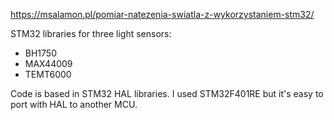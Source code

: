 https://msalamon.pl/pomiar-natezenia-swiatla-z-wykorzystaniem-stm32/

STM32 libraries for three light sensors:

- BH1750
- MAX44009
- TEMT6000

Code is based in STM32 HAL libraries. I used STM32F401RE but it's easy to port with HAL to another MCU.
